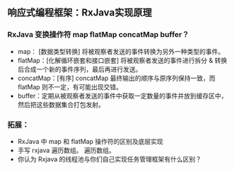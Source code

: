 ## 响应式编程框架：RxJava实现原理

### RxJava 变换操作符 map flatMap concatMap buffer？ 
* map： [数据类型转换] 将被观察者发送的事件转换为另外一种类型的事件。
* flatMap：[化解循环嵌套和接口嵌套] 将被观察者发送的事件进行拆分 & 转换 后合成一个新的事件序列，最后再进行发送。
* concatMap：[有序] concatMap 最终输出的顺序与原序列保持一致，而 flatMap 则不一定，有可能出现交错。
* buffer：定期从被观察者发送的事件中获取一定数量的事件并放到缓存区中，然后把这些数据集合打包发射。

### 拓展：
* RxJava 中 map 和 flatMap 操作符的区别及底层实现
* 手写 rxjava 遍历数组。 遍历数组。
* 你认为 Rxjava 的线程池与你们自己实现任务管理框架有什么区别？
